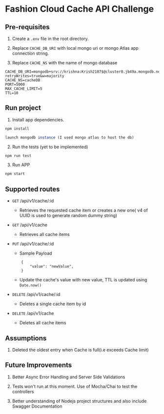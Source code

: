 # Fashion Cloud Cache API Challenge

## Pre-requisites

1) Create a `.env` file in the root directory.

2) Replace `CACHE_DB_URI` with local mongo uri or mongo Atlas app connection string.

3) Replace `CACHE_NS` with the name of mongo database
```
CACHE_DB_URI=mongodb+srv://krishna:Krish2187$@cluster0.jb49a.mongodb.net/cacheDB?retryWrites=true&w=majority
CACHE_NS=cacheDB
PORT=5000
MAX_CACHE_LIMIT=5
TTL=10
```

## Run project

1) Install app dependencies.
```javascript
npm install

launch mongodb instance (I used mongo atlas to host the db)
```

2) Run the tests (yet to be implemented)
```javascript
npm run test
```
3) Run APP
```javascript
npm start
```

## Supported routes

- `GET` /api/v1/cache/:id 
    - Retrieves the requested cache item or creates a new one( v4 of UUID is used to generate random dummy string) 

- `GET` /api/v1/cache
    - Retrieves all cache items

- `PUT` /api/v1/cache/:id
    - Sample Payload
    
    ``` 
        {
            "value": "newValue",    
        }
    ```
    - Update the cache's value with new value, TTL is updated using `Date.now()`

- `DELETE` /api/v1/cache/:id
    - Deletes a single cache item by id

- `DELETE` /api/v1/cache
    - Deletes all cache items

## Assumptions

1) Deleted the oldest entry when Cache is full(i.e exceeds Cache limit)

## Future Improvements

1) Better Async Error Handling and Server Side Validations

2) Tests won't run at this moment. Use of Mocha/Chai to test the controllers

3) Better understanding of Nodejs project structures and also include Swagger Documentation

